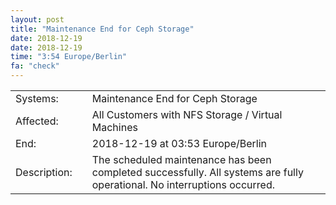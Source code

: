 ```yaml
---
layout: post
title: "Maintenance End for Ceph Storage"
date: 2018-12-19
date: 2018-12-19
time: "3:54 Europe/Berlin"
fa: "check"
---
```


|                   |   |                                                                      |
|-------------------|---|----------------------------------------------------------------------|
| Systems:          |   | Maintenance End for Ceph Storage|
| Affected:         |   | All Customers with NFS Storage / Virtual Machines |
| End:              |   | 2018-12-19 at 03:53 Europe/Berlin |
| Description:      |   | The scheduled maintenance has been completed successfully. All systems are fully operational. No interruptions occurred. |